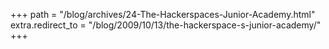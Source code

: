 +++
path = "/blog/archives/24-The-Hackerspaces-Junior-Academy.html"
extra.redirect_to = "/blog/2009/10/13/the-hackerspace-s-junior-academy/"
+++
